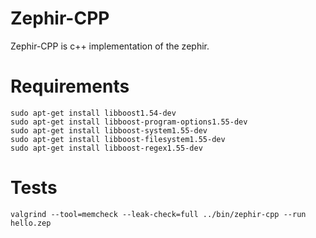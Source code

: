 Zephir-CPP
==========

Zephir-CPP is c++ implementation of the zephir.

# Requirements

```shell
sudo apt-get install libboost1.54-dev
sudo apt-get install libboost-program-options1.55-dev
sudo apt-get install libboost-system1.55-dev
sudo apt-get install libboost-filesystem1.55-dev
sudo apt-get install libboost-regex1.55-dev
```

# Tests
```shel
valgrind --tool=memcheck --leak-check=full ../bin/zephir-cpp --run hello.zep
```